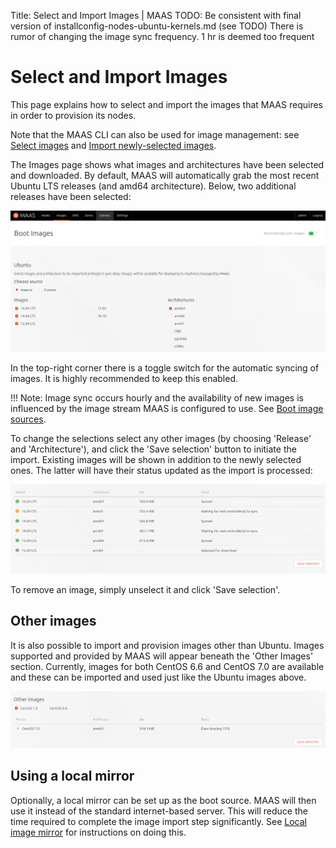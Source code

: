 Title: Select and Import Images | MAAS 
TODO:  Be consistent with final version of installconfig-nodes-ubuntu-kernels.md (see TODO)
       There is rumor of changing the image sync frequency. 1 hr is deemed too frequent


# Select and Import Images

This page explains how to select and import the images that MAAS requires in
order to provision its nodes.

Note that the MAAS CLI can also be used for image management: see
[Select images][cli-select-images] and 
[Import newly-selected images][cli-import-newly-selected-images].

The Images page shows what images and architectures have been selected and
downloaded. By default, MAAS will automatically grab the most recent Ubuntu LTS
releases (and amd64 architecture). Below, two additional releases have been
selected:

![import image selection][img__images-import-main]

In the top-right corner there is a toggle switch for the automatic syncing of
images. It is highly recommended to keep this enabled.

!!! Note: 
    Image sync occurs hourly and the availability of new images is
    influenced by the image stream MAAS is configured to use. See
    [Boot image sources][images-boot-image-sources].

To change the selections select any other images (by choosing 'Release' and
'Architecture'), and click the 'Save selection' button to initiate the import.
Existing images will be shown in addition to the newly selected ones. The
latter will have their status updated as the import is processed:

![import image selection][img__images-selection]

To remove an image, simply unselect it and click 'Save selection'.


## Other images

It is also possible to import and provision images other than Ubuntu. Images
supported and provided by MAAS will appear beneath the 'Other Images' section.
Currently, images for both CentOS 6.6 and CentOS 7.0 are available and these
can be imported and used just like the Ubuntu images above.

![import image selection][img__images-selection-other]


## Using a local mirror

Optionally, a local mirror can be set up as the boot source. MAAS will then use
it instead of the standard internet-based server. This will reduce the time
required to complete the image import step significantly. See
[Local image mirror][mirror] for instructions on doing this.


<!-- LINKS -->

[cli-select-images]: manage-cli-images.md#select-images
[cli-import-newly-selected-images]: manage-cli-images.md#import-newly-selected-images
[images-boot-image-sources]: installconfig-images.md#boot-image-sources
[mirror]: installconfig-images-mirror.md

[img__images-import-main]: ../media/installconfig-images-import__main.png
[img__images-selection]: ../media/installconfig-images-import__selection.png
[img__images-selection-other]: ../media/installconfig-images-import__other-images.png
